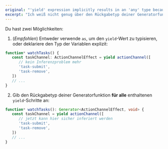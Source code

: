 ```yaml
---
original: "'yield' expression implicitly results in an 'any' type because its containing generator lacks a return-type annotation."
excerpt: "Ich weiß nicht genug über den Rückgabetyp deiner Generatorfunktion, um hier sicher zu inferieren."
---
```


Du hast zwei Möglichkeiten:

1. (_Empfohlen_) Entweder verwende `as`, um den `yield`-Wert zu typisieren, oder deklariere den Typ der Variablen explizit:

```ts
function* watchTasks() {
   const taskChannel: ActionChannelEffect = yield actionChannel([
      // kein Inferenzproblem mehr
      'task-submit',
      'task-remove',
   ])
   // ...
}
```

2. Gib den Rückgabetyp deiner Generatorfunktion **für alle** enthaltenen `yield`-Schritte an:

```ts
function* watchTasks(): Generator<ActionChannelEffect, void> {
   const taskChannel = yield actionChannel([
      // jetzt kann hier sicher inferiert werden
      'task-submit',
      'task-remove',
   ])
   // ...
}
```
